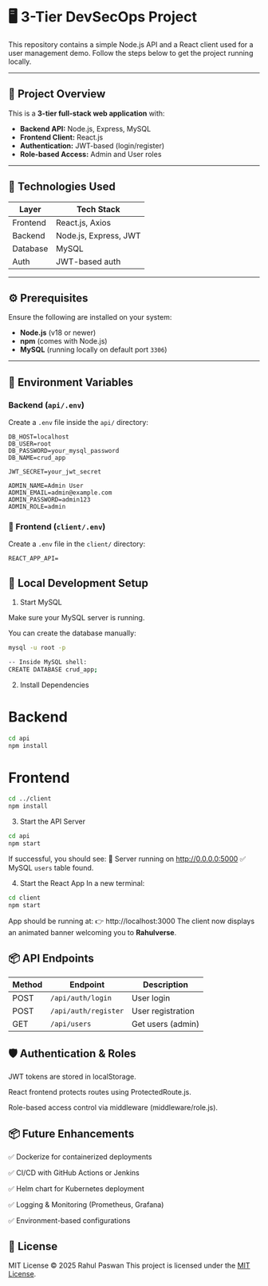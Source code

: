 # 🖥️ 3-Tier DevSecOps Project

This repository contains a simple Node.js API and a React client used for a user management demo. Follow the steps below to get the project running locally.

---

## 🚀 Project Overview

This is a **3-tier full-stack web application** with:

- **Backend API:** Node.js, Express, MySQL
- **Frontend Client:** React.js
- **Authentication:** JWT-based (login/register)
- **Role-based Access:** Admin and User roles

---

## 🧰 Technologies Used

| Layer        | Tech Stack            |
| ------------ | --------------------- |
| Frontend     | React.js, Axios       |
| Backend      | Node.js, Express, JWT |
| Database     | MySQL                 |
| Auth         | JWT-based auth        |

---

## ⚙️ Prerequisites

Ensure the following are installed on your system:

- **Node.js** (v18 or newer)
- **npm** (comes with Node.js)
- **MySQL** (running locally on default port `3306`)

---

## 🔐 Environment Variables

### Backend (`api/.env`)

Create a `.env` file inside the `api/` directory:

```env
DB_HOST=localhost
DB_USER=root
DB_PASSWORD=your_mysql_password
DB_NAME=crud_app

JWT_SECRET=your_jwt_secret

ADMIN_NAME=Admin User
ADMIN_EMAIL=admin@example.com
ADMIN_PASSWORD=admin123
ADMIN_ROLE=admin
```

### 🔧 Frontend (`client/.env`)

Create a `.env` file in the `client/` directory:

```env
REACT_APP_API=
```

## 🏁 Local Development Setup
1. Start MySQL

Make sure your MySQL server is running.

You can create the database manually:
```bash
mysql -u root -p

-- Inside MySQL shell:
CREATE DATABASE crud_app;
```

2. Install Dependencies
# Backend
```bash
cd api
npm install
```

# Frontend
```bash
cd ../client
npm install
```

3. Start the API Server
```bash
cd api
npm start
```

If successful, you should see:
🚀 Server running on http://0.0.0.0:5000
✅ MySQL `users` table found.

4. Start the React App
In a new terminal:
```bash
cd client
npm start
```
App should be running at:
👉 http://localhost:3000
The client now displays an animated banner welcoming you to **Rahulverse**.

## 📦 API Endpoints
| Method | Endpoint             | Description       |
| ------ | -------------------- | ----------------- |
| POST   | `/api/auth/login`    | User login        |
| POST   | `/api/auth/register` | User registration |
| GET    | `/api/users`         | Get users (admin) |

## 🛡️ Authentication & Roles

JWT tokens are stored in localStorage.

React frontend protects routes using ProtectedRoute.js.

Role-based access control via middleware (middleware/role.js).

## 📦 Future Enhancements

✅ Dockerize for containerized deployments

✅ CI/CD with GitHub Actions or Jenkins

✅ Helm chart for Kubernetes deployment

✅ Logging & Monitoring (Prometheus, Grafana)

✅ Environment-based configurations

## 📝 License

MIT License © 2025 Rahul Paswan
This project is licensed under the [MIT License](./LICENSE).